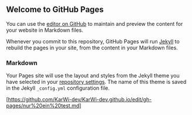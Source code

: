 ## Welcome to GitHub Pages

You can use the [editor on GitHub](https://github.com/KarWi-dev/snippets/edit/gh-pages/index.md) to maintain and preview the content for your website in Markdown files.

Whenever you commit to this repository, GitHub Pages will run [Jekyll](https://jekyllrb.com/) to rebuild the pages in your site, from the content in your Markdown files.

### Markdown


Your Pages site will use the layout and styles from the Jekyll theme you have selected in your [repository settings](https://github.com/KarWi-dev/snippets/settings). The name of this theme is saved in the Jekyll `_config.yml` configuration file.

[https://github.com/KarWi-dev/KarWi-dev.github.io/edit/gh-pages/nur%20ein%20test.md]

